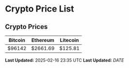 # Crypto Price List

## Crypto Prices
| Bitcoin | Ethereum | Litecoin |
| ------- | -------- | -------- |
| $96142 | $2661.69 | $125.81 |
**Last Updated:** 2025-02-16 23:35 UTC
**Last Updated:** $DATE$
